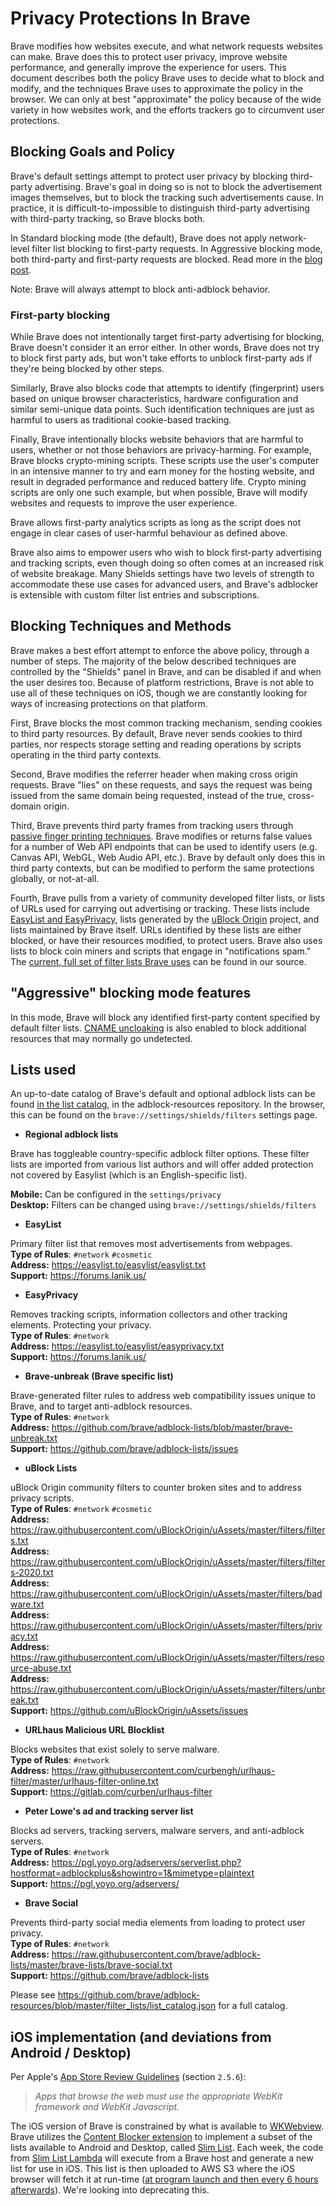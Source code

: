 # Privacy Protections In Brave

Brave modifies how websites execute, and what network requests websites can make.  Brave does this to protect user privacy, improve website performance, and generally improve the experience for users.  This document describes both the policy Brave uses to decide what to block and modify, and the techniques Brave uses to approximate the policy in the browser.  We can only at best "approximate" the policy because of the wide variety in how websites work, and the efforts trackers go to circumvent user protections.

## Blocking Goals and Policy

Brave's default settings attempt to protect user privacy by blocking third-party advertising.  Brave's goal in doing so is not to block the advertisement images themselves, but to block the tracking such advertisements cause.  In practice, it is difficult-to-impossible to distinguish third-party advertising with third-party tracking, so Brave blocks both.

In Standard blocking mode (the default), Brave does not apply network-level filter list blocking to first-party requests. In Aggressive blocking mode, both third-party and first-party requests are blocked. Read more in the [blog post](https://brave.com/privacy-updates/9-web-compat-blocking/).

Note: Brave will always attempt to block anti-adblock behavior. 

### First-party blocking

While Brave does not intentionally target first-party advertising for blocking, Brave doesn't consider it an error either.  In other words, Brave does not try to block first party ads, but won't take efforts to unblock first-party ads if they're being blocked by other steps.

Similarly, Brave also blocks code that attempts to identify (fingerprint) users based on unique browser characteristics, hardware configuration and similar semi-unique data points.  Such identification techniques are just as harmful to users as traditional cookie-based tracking.

Finally, Brave intentionally blocks website behaviors that are harmful to users, whether or not those behaviors are privacy-harming.  For example, Brave blocks crypto-mining scripts.  These scripts use the user's computer in an intensive manner to try and earn money for the hosting website, and result in degraded performance and reduced battery life.  Crypto mining scripts are only one such example, but when possible, Brave will modify websites and requests to improve the user experience.

Brave allows first-party analytics scripts as long as the script does not engage in clear cases of user-harmful behaviour as defined above.

Brave also aims to empower users who wish to block first-party advertising and tracking scripts, even though doing so often comes at an increased risk of website breakage. Many Shields settings have two levels of strength to accommodate these use cases for advanced users, and Brave's adblocker is extensible with custom filter list entries and subscriptions.

## Blocking Techniques and Methods

Brave makes a best effort attempt to enforce the above policy, through a number of steps.  The majority of the below described techniques are controlled by the "Shields" panel in Brave, and can be disabled if and when the user desires too.  Because of platform restrictions, Brave is not able to use all of these techniques on iOS, though we are constantly looking for ways of increasing protections on that platform.

First, Brave blocks the most common tracking mechanism, sending cookies to third party resources.  By default, Brave never sends cookies to third parties, nor respects storage setting and reading operations by scripts operating in the third party contexts.

Second, Brave modifies the referrer header when making cross origin requests.  Brave "lies" on these requests, and says the request was being issued from the same domain being requested, instead of the true, cross-domain origin.

Third, Brave prevents third party frames from tracking users through [passive finger printing techniques](https://github.com/brave/brave-browser/wiki/Fingerprinting-Protections).  Brave modifies or returns false values for a number of Web API endpoints that can be used to identify users (e.g. Canvas API, WebGL, Web Audio API, etc.).  Brave by default only does this in third party contexts, but can be modified to perform the same protections globally, or not-at-all.

Fourth, Brave pulls from a variety of community developed filter lists, or lists of URLs used for carrying out advertising or tracking.  These lists include [EasyList and EasyPrivacy](https://github.com/easylist/easylist), lists generated by the [uBlock Origin](https://github.com/uBlockOrigin) project, and lists maintained by Brave itself.  URLs identified by these lists are either blocked, or have their resources modified, to protect users. Brave also uses lists to block coin miners and scripts that engage in "notifications spam."  The [current, full set of filter lists Brave uses](https://github.com/brave/adblock-resources/blob/master/filter_lists/list_catalog.json) can be found in our source.

## "Aggressive" blocking mode features

In this mode, Brave will block any identified first-party content specified by default filter lists. [CNAME uncloaking](https://brave.com/privacy-updates/6-cname-trickery/) is also enabled to block additional resources that may normally go undetected.

## Lists used

An up-to-date catalog of Brave's default and optional adblock lists can be found [in the list catalog](https://github.com/brave/adblock-resources/blob/master/filter_lists/list_catalog.json), in the adblock-resources repository. In the browser, this can be found on the `brave://settings/shields/filters` settings page.

* **Regional adblock lists**

Brave has toggleable country-specific adblock filter options. These filter lists are imported from various list authors and will offer added protection not covered by Easylist (which is an English-specific list).

**Mobile:** Can be configured in the `settings/privacy`<br> 
**Desktop:** Filters can be changed using `brave://settings/shields/filters`<br>

* **EasyList**

Primary filter list that removes most advertisements from webpages.<br>
**Type of Rules**: `#network` `#cosmetic`<br>
**Address:** https://easylist.to/easylist/easylist.txt<br>
**Support:** https://forums.lanik.us/

* **EasyPrivacy**

Removes tracking scripts, information collectors and other tracking elements. Protecting your privacy.<br>
**Type of Rules**: `#network`<br>
**Address:** https://easylist.to/easylist/easyprivacy.txt<br>
**Support:** https://forums.lanik.us/

* **Brave-unbreak (Brave specific list)**

Brave-generated filter rules to address web compatibility issues unique to Brave, and to target anti-adblock resources.<br>
**Type of Rules**: `#network`<br>
**Address:** https://github.com/brave/adblock-lists/blob/master/brave-unbreak.txt<br>
**Support:** https://github.com/brave/adblock-lists/issues

* **uBlock Lists**

uBlock Origin community filters to counter broken sites and to address privacy scripts.<br>
**Type of Rules**: `#network` `#cosmetic`<br>
**Address:** https://raw.githubusercontent.com/uBlockOrigin/uAssets/master/filters/filters.txt<br>
**Address:** https://raw.githubusercontent.com/uBlockOrigin/uAssets/master/filters/filters-2020.txt<br>
**Address:** https://raw.githubusercontent.com/uBlockOrigin/uAssets/master/filters/badware.txt<br>
**Address:** https://raw.githubusercontent.com/uBlockOrigin/uAssets/master/filters/privacy.txt<br>
**Address:** https://raw.githubusercontent.com/uBlockOrigin/uAssets/master/filters/resource-abuse.txt<br>
**Address:** https://raw.githubusercontent.com/uBlockOrigin/uAssets/master/filters/unbreak.txt<br>
**Support:** https://github.com/uBlockOrigin/uAssets/issues

* **URLhaus Malicious URL Blocklist**

Blocks websites that exist solely to serve malware.<br>
**Type of Rules**: `#network`<br>
**Address:** https://raw.githubusercontent.com/curbengh/urlhaus-filter/master/urlhaus-filter-online.txt<br>
**Support:** https://gitlab.com/curben/urlhaus-filter

* **Peter Lowe's ad and tracking server list**

Blocks ad servers, tracking servers, malware servers, and anti-adblock servers.<br>
**Type of Rules**: `#network`<br>
**Address:** https://pgl.yoyo.org/adservers/serverlist.php?hostformat=adblockplus&showintro=1&mimetype=plaintext<br>
**Support:** https://pgl.yoyo.org/adservers/

* **Brave Social**

Prevents third-party social media elements from loading to protect user privacy.<br>
**Type of Rules**: `#network`<br>
**Address:** https://raw.githubusercontent.com/brave/adblock-lists/master/brave-lists/brave-social.txt<br>
**Support:** https://github.com/brave/adblock-lists

Please see https://github.com/brave/adblock-resources/blob/master/filter_lists/list_catalog.json for a full catalog.

## iOS implementation (and deviations from Android / Desktop)
Per Apple's [App Store Review Guidelines](https://developer.apple.com/app-store/review/guidelines/#software-requirements) (section `2.5.6`):
> _Apps that browse the web must use the appropriate WebKit framework and WebKit Javascript._

The iOS version of Brave is constrained by what is available to [WKWebview](https://developer.apple.com/documentation/webkit/wkwebview). Brave utilizes the [Content Blocker extension](https://developer.apple.com/library/archive/documentation/General/Conceptual/ExtensibilityPG/ContentBlocker.html) to implement a subset of the lists available to Android and Desktop, called [Slim List](https://github.com/brave/slim-list-lambda). Each week, the code from [Slim List Lambda](https://github.com/brave/slim-list-lambda) will execute from a Brave host and generate a new list for use in iOS. This list is then uploaded to AWS S3 where the iOS browser will fetch it at run-time ([at program launch and then every 6 hours afterwards](https://github.com/brave/brave-ios/pull/3130)). We're looking into deprecating this.